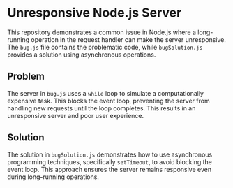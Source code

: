 # Unresponsive Node.js Server

This repository demonstrates a common issue in Node.js where a long-running operation in the request handler can make the server unresponsive. The `bug.js` file contains the problematic code, while `bugSolution.js` provides a solution using asynchronous operations.

## Problem

The server in `bug.js` uses a `while` loop to simulate a computationally expensive task.  This blocks the event loop, preventing the server from handling new requests until the loop completes.  This results in an unresponsive server and poor user experience.

## Solution

The solution in `bugSolution.js` demonstrates how to use asynchronous programming techniques, specifically `setTimeout`, to avoid blocking the event loop.  This approach ensures the server remains responsive even during long-running operations.